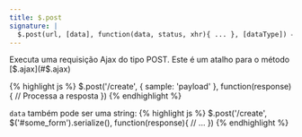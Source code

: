 ```yaml
---
title: $.post
signature: |
  $.post(url, [data], function(data, status, xhr){ ... }, [dataType]) ⇒ XMLHttpRequest
---
```


Executa uma requisição Ajax do tipo POST. Este é um atalho para o método [$.ajax](#$.ajax)

{% highlight js %}
$.post('/create', { sample: 'payload' }, function(response){
  // Processa a resposta
})
{% endhighlight %}

`data` também pode ser uma string:
{% highlight js %}
$.post('/create', $('#some_form').serialize(), function(response){
  // ...
})
{% endhighlight %}
